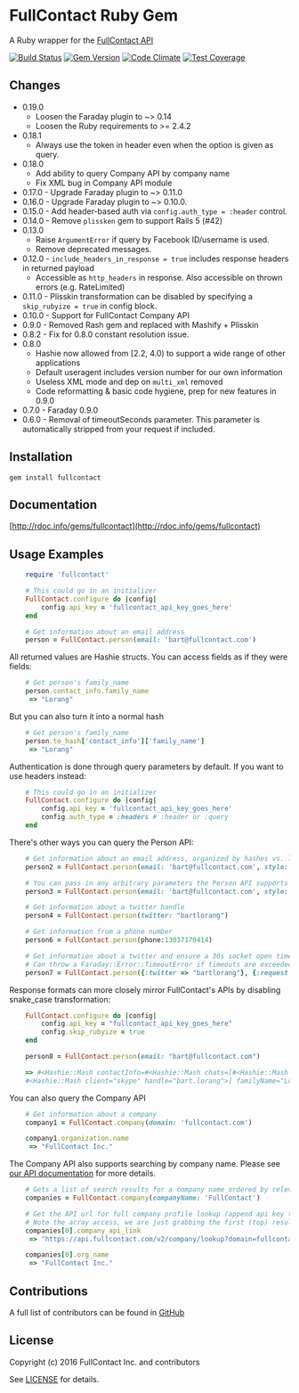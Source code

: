 FullContact Ruby Gem
====================
A Ruby wrapper for the [FullContact API](http://www.fullcontact.com/)

[![Build Status](https://travis-ci.org/fullcontact/fullcontact-api-ruby.svg?branch=master)](https://travis-ci.org/fullcontact/fullcontact-api-ruby)
[![Gem Version](https://badge.fury.io/rb/fullcontact.svg)](http://badge.fury.io/rb/fullcontact)
[![Code Climate](https://codeclimate.com/github/fullcontact/fullcontact-api-ruby/badges/gpa.svg)](https://codeclimate.com/github/fullcontact/fullcontact-api-ruby)
[![Test Coverage](https://codeclimate.com/github/fullcontact/fullcontact-api-ruby/badges/coverage.svg)](https://codeclimate.com/github/fullcontact/fullcontact-api-ruby)

Changes
-------
- 0.19.0
  - Loosen the Faraday plugin to ~> 0.14
  - Loosen the Ruby requirements to >= 2.4.2
- 0.18.1
  - Always use the token in header even when the option is given as query.
- 0.18.0
    - Add ability to query Company API by company name
    - Fix XML bug in Company API module
- 0.17.0 - Upgrade Faraday plugin to ~> 0.11.0
- 0.16.0 - Upgrade Faraday plugin to ~> 0.10.0.
- 0.15.0 - Add header-based auth via `config.auth_type = :header` control.
- 0.14.0 - Remove `plissken` gem to support Rails 5 (#42)
- 0.13.0
    - Raise `ArgumentError` if query by Facebook ID/username is used.
    - Remove deprecated messages.
- 0.12.0 - `include_headers_in_response = true` includes response headers in returned payload
    - Accessible as `http_headers` in response. Also accessible on thrown errors (e.g. RateLimited)
- 0.11.0 - Plisskin transformation can be disabled by specifying a `skip_rubyize = true` in config block.
- 0.10.0 - Support for FullContact Company API
- 0.9.0 - Removed Rash gem and replaced with Mashify + Plisskin
- 0.8.2 - Fix for 0.8.0 constant resolution issue.
- 0.8.0
    - Hashie now allowed from [2.2, 4.0) to support a wide range of other applications
    - Default useragent includes version number for our own information
    - Useless XML mode and dep on `multi_xml` removed
    - Code reformatting & basic code hygiene, prep for new features in 0.9.0
- 0.7.0 - Faraday 0.9.0
- 0.6.0 - Removal of timeoutSeconds parameter. This parameter is automatically stripped from your request if included.

Installation
------------
    gem install fullcontact

Documentation
-------------
[http://rdoc.info/gems/fullcontact](http://rdoc.info/gems/fullcontact)

Usage Examples
--------------
```ruby
    require 'fullcontact'

    # This could go in an initializer
    FullContact.configure do |config|
        config.api_key = 'fullcontact_api_key_goes_here'
    end

    # Get information about an email address
    person = FullContact.person(email: 'bart@fullcontact.com')
```
All returned values are Hashie structs. You can access fields as if they were fields:

```ruby
    # Get person's family_name
    person.contact_info.family_name
     => "Lorang"
```

But you can also turn it into a normal hash

```ruby
    # Get person's family_name
    person.to_hash['contact_info']['family_name']
     => "Lorang"
```
Authentication is done through query parameters by default. If you want to use headers instead:

```ruby
    # This could go in an initializer
    FullContact.configure do |config|
        config.api_key = 'fullcontact_api_key_goes_here'
        config.auth_type = :headers # :header or :query
    end
```

There's other ways you can query the Person API:
```ruby
    # Get information about an email address, organized by hashes vs. lists
    person2 = FullContact.person(email: 'bart@fullcontact.com', style: 'dictionary')

    # You can pass in any arbitrary parameters the Person API supports
    person3 = FullContact.person(email: 'bart@fullcontact.com', style: 'dictionary', webhookUrl: 'https://...')

    # Get information about a twitter handle
    person4 = FullContact.person(twitter: "bartlorang")

    # Get information from a phone number
    person6 = FullContact.person(phone:13037170414)

    # Get information about a twitter and ensure a 30s socket open timeout and a 15s socket read timeout
    # Can throw a Faraday::Error::TimeoutError if timeouts are exceeded
    person7 = FullContact.person({:twitter => "bartlorang"}, {:request => {:timeout => 15, :open_timeout => 30}})

```

Response formats can more closely mirror FullContact's APIs by disabling snake_case transformation:
```ruby
    FullContact.configure do |config|
        config.api_key = "fullcontact_api_key_goes_here"
        config.skip_rubyize = true
    end

    person8 = FullContact.person(email: "bart@fullcontact.com")

    => #<Hashie::Mash contactInfo=#<Hashie::Mash chats=[#<Hashie::Mash client="gtalk" handle="lorangb@gmail.com">,
    #<Hashie::Mash client="skype" handle="bart.lorang">] familyName="Lorang" fullName="Bart Lorang" givenName="Bart...
```

You can also query the Company API
```ruby
    # Get information about a company
    company1 = FullContact.company(domain: 'fullcontact.com')

    company1.organization.name
     => "FullContact Inc."
```

The Company API also supports searching by company name.
Please see [our API documentation](https://www.fullcontact.com/developer/docs/company/#lookup-by-company-name) for more details.
```ruby
    # Gets a list of search results for a company name ordered by relevance
    companies = FullContact.company(companyName: 'FullContact')

    # Get the API url for full company profile lookup (append api key to use)
    # Note the array access, we are just grabbing the first (top) result
    companies[0].company_api_link
     => "https://api.fullcontact.com/v2/company/lookup?domain=fullcontact.com&apiKey="

    companies[0].org_name
     => "FullContact Inc."
```


Contributions
-------------
A full list of contributors can be found in
[GitHub](https://github.com/fullcontact/fullcontact-api-ruby/graphs/contributors)

License
---------
Copyright (c) 2016 FullContact Inc. and contributors



See [LICENSE](https://github.com/fullcontact/fullcontact-api-ruby/blob/master/LICENSE.md) for details.
